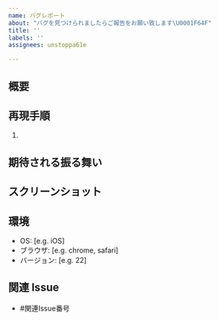 ```yaml
---
name: バグレポート
about: "バグを見つけられましたらご報告をお願い致します\U0001F64F"
title: ''
labels: ''
assignees: unstoppa61e

---
```


## 概要


## 再現手順
1.

## 期待される振る舞い


## スクリーンショット


## 環境
- OS: [e.g. iOS]
- ブラウザ: [e.g. chrome, safari]
- バージョン: [e.g. 22]

## 関連 Issue
- #関連Issue番号
